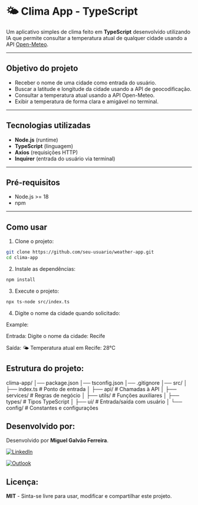 # 🌤️ Clima App - TypeScript

Um aplicativo simples de clima feito em **TypeScript** desenvolvido utilizando IA que permite consultar a temperatura atual de qualquer cidade usando a API [Open-Meteo](https://open-meteo.com/).

---

##  Objetivo do projeto

- Receber o nome de uma cidade como entrada do usuário.
- Buscar a latitude e longitude da cidade usando a API de geocodificação.
- Consultar a temperatura atual usando a API Open-Meteo.
- Exibir a temperatura de forma clara e amigável no terminal.

---

##  Tecnologias utilizadas

- **Node.js** (runtime)
- **TypeScript** (linguagem)
- **Axios** (requisições HTTP)
- **Inquirer** (entrada do usuário via terminal)

---

##  Pré-requisitos

- Node.js >= 18
- npm

---

##  Como usar

1. Clone o projeto:

```bash
git clone https://github.com/seu-usuario/weather-app.git
cd clima-app

```

2. Instale as dependências:

```bash
npm install

```

3. Execute o projeto:
```bash
npx ts-node src/index.ts

```

4. Digite o nome da cidade quando solicitado:

Example:

Entrada:
Digite o nome da cidade: Recife

Saída:
🌤️ Temperatura atual em Recife: 28°C


## Estrutura do projeto:

clima-app/
│── package.json
│── tsconfig.json
│── .gitignore
│── src/
│   ├── index.ts        # Ponto de entrada
│   ├── api/            # Chamadas à API
│   ├── services/       # Regras de negócio
│   ├── utils/          # Funções auxiliares
│   ├── types/          # Tipos TypeScript
│   ├── ui/             # Entrada/saída com usuário
│   └── config/         # Constantes e configurações



## Desenvolvido por:

Desenvolvido por **Miguel Galvão Ferreira**.

[![LinkedIn](https://img.shields.io/badge/LinkedIn-0077B5?style=for-the-badge&logo=linkedin&logoColor=white)](https://www.linkedin.com/in/ferreir4miguel)

[![Outlook](https://img.shields.io/badge/Outlook-0078D4?style=for-the-badge&logo=microsoft-outlook&logoColor=white)](mailto:miguelgalvao_galvao@hotmail.com)


## Licença:

**MIT** - Sinta-se livre para usar, modificar e compartilhar este projeto.
